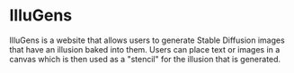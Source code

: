 # IlluGens

IlluGens is a website that allows users to generate Stable Diffusion images that have an illusion baked into them. Users can place text or images in a canvas which is then used as a "stencil" for the illusion that is generated.
